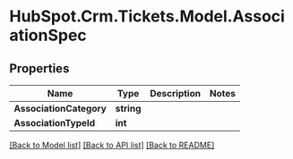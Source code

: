 # HubSpot.Crm.Tickets.Model.AssociationSpec

## Properties

Name | Type | Description | Notes
------------ | ------------- | ------------- | -------------
**AssociationCategory** | **string** |  | 
**AssociationTypeId** | **int** |  | 

[[Back to Model list]](../README.md#documentation-for-models) [[Back to API list]](../README.md#documentation-for-api-endpoints) [[Back to README]](../README.md)

